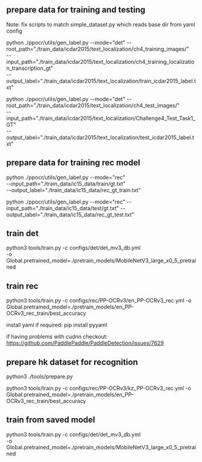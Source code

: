 ## prepare data for training and testing

Note: fix scripts to match simple_dataset.py which reads base dir from yaml config

python ./ppocr/utils/gen_label.py --mode="det" --root_path="./train_data/icdar2015/text_localization/ch4_training_images/"  \
--input_path="./train_data/icdar2015/text_localization/ch4_training_localization_transcription_gt" \
--output_label="./train_data/icdar2015/text_localization/train_icdar2015_label.txt"

python ./ppocr/utils/gen_label.py --mode="det" --root_path="./train_data/icdar2015/text_localization/ch4_test_images/"  \
--input_path="./train_data/icdar2015/text_localization/Challenge4_Test_Task1_GT" \
--output_label="./train_data/icdar2015/text_localization/test_icdar2015_label.txt"

##  prepare data for training rec model
python ./ppocr/utils/gen_label.py --mode="rec" \
--input_path="./train_data/ic15_data/train/gt.txt" \
--output_label="./train_data/ic15_data/rec_gt_train.txt"

python ./ppocr/utils/gen_label.py --mode="rec"  --input_path="./train_data/ic15_data/test/gt.txt" --output_label="./train_data/ic15_data/rec_gt_test.txt"

## train det
python3 tools/train.py -c configs/det/det_mv3_db.yml  \
-o Global.pretrained_model=./pretrain_models/MobileNetV3_large_x0_5_pretrained

## train rec
python3 tools/train.py -c configs/rec/PP-OCRv3/en_PP-OCRv3_rec.yml -o Global.pretrained_model=./pretrain_models/en_PP-OCRv3_rec_train/best_accuracy

install yaml if required:
pip install pyyaml

if having problems with cudnn checkout:
https://github.com/PaddlePaddle/PaddleDetection/issues/7629


## prepare hk dataset for recognition
python3 ./tools/prepare.py 

python3 tools/train.py -c configs/rec/PP-OCRv3/kz_PP-OCRv3_rec.yml -o Global.pretrained_model=./pretrain_models/en_PP-OCRv3_rec_train/best_accuracy


## train from saved model
python3 tools/train.py -c configs/det/det_mv3_db.yml  \
-o Global.pretrained_model=./pretrain_models/MobileNetV3_large_x0_5_pretrained